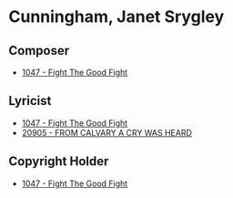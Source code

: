 # Cunningham, Janet Srygley

## Composer

- [1047 - Fight The Good Fight](/hymns/1047.md)

## Lyricist

- [1047 - Fight The Good Fight](/hymns/1047.md)
- [20905 - FROM CALVARY A CRY WAS HEARD](/hymns/20905.md)

## Copyright Holder

- [1047 - Fight The Good Fight](/hymns/1047.md)

